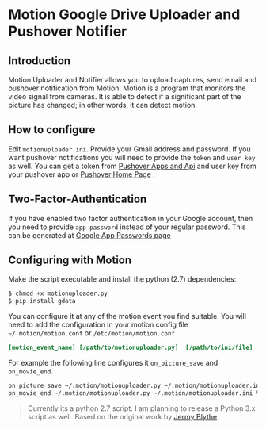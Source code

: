 # Motion Google Drive Uploader and Pushover Notifier

## Introduction
Motion Uploader and Notifier allows you to upload captures, send email and pushover notification from Motion. Motion is a program that monitors the video signal from cameras. It is able to detect if a significant part of the picture has changed; in other words, it can detect motion.

## How to configure
Edit `motionuploader.ini`. Provide your Gmail address and password. If you want pushover notifications you will need to provide the `token` and `user key` as well. You can get a token from [Pushover Apps and Api](https://pushover.net/apps) and user key from your pushover app or [Pushover Home Page](https://pushover.net/) .

## Two-Factor-Authentication
If you have enabled two factor authentication in your Google account, then you need to provide `app password` instead of your regular password. This can be generated at [Google App Passwords page](https://security.google.com/settings/security/apppasswords)

## Configuring with Motion
Make the script executable and install the python (2.7) dependencies:
```sh
$ chmod +x motionuploader.py
$ pip install gdata
```
You can configure it at any of the motion event you find suitable. You will need to add the configuration in your motion config file `~/.motion/motion.conf` or `/etc/motion/motion.conf`
```ini
[motion_event_name] [/path/to/motionuploader.py]  [/path/to/ini/file]
```
For example the following line configures it `on_picture_save` and `on_movie_end`.
```sh
on_picture_save ~/.motion/motionuploader.py ~/.motion/motionuploader.ini %f
on_movie_end ~/.motion/motionuploader.py ~/.motion/motionuploader.ini %f
```
>Currently its a python 2.7 script. I am planning to release a Python 3.x script as well. Based on
>the original work by [Jermy Blythe](http://jeremyblythe.blogspot.in/).
